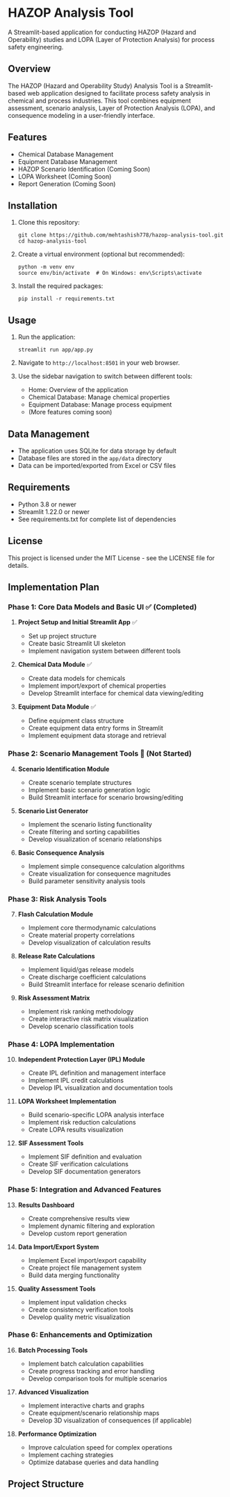 # HAZOP Analysis Tool

A Streamlit-based application for conducting HAZOP (Hazard and Operability) studies and LOPA (Layer of Protection Analysis) for process safety engineering.

## Overview
The HAZOP (Hazard and Operability Study) Analysis Tool is a Streamlit-based web application designed to facilitate process safety analysis in chemical and process industries. This tool combines equipment assessment, scenario analysis, Layer of Protection Analysis (LOPA), and consequence modeling in a user-friendly interface.

## Features

- Chemical Database Management
- Equipment Database Management 
- HAZOP Scenario Identification (Coming Soon)
- LOPA Worksheet (Coming Soon)
- Report Generation (Coming Soon)

## Installation

1. Clone this repository:
   ```
   git clone https://github.com/mehtashish778/hazop-analysis-tool.git
   cd hazop-analysis-tool
   ```

2. Create a virtual environment (optional but recommended):
   ```
   python -m venv env
   source env/bin/activate  # On Windows: env\Scripts\activate
   ```

3. Install the required packages:
   ```
   pip install -r requirements.txt
   ```

## Usage

1. Run the application:
   ```
   streamlit run app/app.py
   ```

2. Navigate to `http://localhost:8501` in your web browser.

3. Use the sidebar navigation to switch between different tools:
   - Home: Overview of the application
   - Chemical Database: Manage chemical properties
   - Equipment Database: Manage process equipment
   - (More features coming soon)

## Data Management

- The application uses SQLite for data storage by default
- Database files are stored in the `app/data` directory
- Data can be imported/exported from Excel or CSV files

## Requirements

- Python 3.8 or newer
- Streamlit 1.22.0 or newer
- See requirements.txt for complete list of dependencies

## License

This project is licensed under the MIT License - see the LICENSE file for details.

## Implementation Plan

### Phase 1: Core Data Models and Basic UI ✅ (Completed)
1. **Project Setup and Initial Streamlit App** ✅
   - Set up project structure
   - Create basic Streamlit UI skeleton
   - Implement navigation system between different tools

2. **Chemical Data Module** ✅
   - Create data models for chemicals
   - Implement import/export of chemical properties
   - Develop Streamlit interface for chemical data viewing/editing

3. **Equipment Data Module** ✅
   - Define equipment class structure
   - Create equipment data entry forms in Streamlit
   - Implement equipment data storage and retrieval

### Phase 2: Scenario Management Tools 🚧 (Not Started)
4. **Scenario Identification Module**
   - Create scenario template structures
   - Implement basic scenario generation logic
   - Build Streamlit interface for scenario browsing/editing

5. **Scenario List Generator**
   - Implement the scenario listing functionality
   - Create filtering and sorting capabilities
   - Develop visualization of scenario relationships

6. **Basic Consequence Analysis**
   - Implement simple consequence calculation algorithms
   - Create visualization for consequence magnitudes
   - Build parameter sensitivity analysis tools

### Phase 3: Risk Analysis Tools
7. **Flash Calculation Module**
   - Implement core thermodynamic calculations
   - Create material property correlations
   - Develop visualization of calculation results

8. **Release Rate Calculations**
   - Implement liquid/gas release models
   - Create discharge coefficient calculations
   - Build Streamlit interface for release scenario definition

9. **Risk Assessment Matrix**
   - Implement risk ranking methodology
   - Create interactive risk matrix visualization
   - Develop scenario classification tools

### Phase 4: LOPA Implementation
10. **Independent Protection Layer (IPL) Module**
    - Create IPL definition and management interface
    - Implement IPL credit calculations
    - Develop IPL visualization and documentation tools

11. **LOPA Worksheet Implementation**
    - Build scenario-specific LOPA analysis interface
    - Implement risk reduction calculations
    - Create LOPA results visualization

12. **SIF Assessment Tools**
    - Implement SIF definition and evaluation
    - Create SIF verification calculations
    - Develop SIF documentation generators

### Phase 5: Integration and Advanced Features
13. **Results Dashboard**
    - Create comprehensive results view
    - Implement dynamic filtering and exploration
    - Develop custom report generation

14. **Data Import/Export System**
    - Implement Excel import/export capability
    - Create project file management system
    - Build data merging functionality

15. **Quality Assessment Tools**
    - Implement input validation checks
    - Create consistency verification tools
    - Develop quality metric visualization

### Phase 6: Enhancements and Optimization
16. **Batch Processing Tools**
    - Implement batch calculation capabilities
    - Create progress tracking and error handling
    - Develop comparison tools for multiple scenarios

17. **Advanced Visualization**
    - Implement interactive charts and graphs
    - Create equipment/scenario relationship maps
    - Develop 3D visualization of consequences (if applicable)

18. **Performance Optimization**
    - Improve calculation speed for complex operations
    - Implement caching strategies
    - Optimize database queries and data handling

## Project Structure
